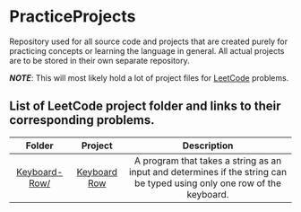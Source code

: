 # PracticeProjects

Repository used for all source code and projects that are created purely for practicing concepts or learning the language in general. All actual projects are to be stored in their own separate repository.

***NOTE***: This will most likely hold a lot of project files for [LeetCode](https://leetcode.com/) problems.

## List of LeetCode project folder and links to their corresponding problems.

|                                         Folder                                        |                           Project                           |                                                       Description                                                       |
|:-------------------------------------------------------------------------------------:|:-----------------------------------------------------------:|:-----------------------------------------------------------------------------------------------------------------------:|
| [Keyboard-Row/](https://github.com/TheOdd/PracticeProjects/tree/master/Keyboard-Row/) | [Keyboard Row](https://leetcode.com/problems/keyboard-row/) | A program that takes a string as an input and determines if the string can be typed using only one row of the keyboard. |